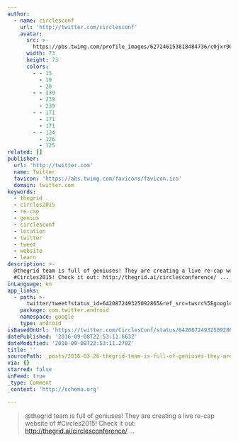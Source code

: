 ```yaml
---
author:
  - name: circlesconf
    url: 'http://twitter.com/circlesconf'
    avatar:
      src: >-
        https://pbs.twimg.com/profile_images/627246153818484736/c0jxr9Qu_bigger.png
      width: 73
      height: 73
      colors:
        - - 15
          - 19
          - 20
        - - 239
          - 239
          - 239
        - - 171
          - 171
          - 171
        - - 124
          - 126
          - 125
related: []
publisher:
  url: 'http://twitter.com'
  name: Twitter
  favicon: 'https://abs.twimg.com/favicons/favicon.ico'
  domain: twitter.com
keywords:
  - thegrid
  - circles2015
  - re-cap
  - genius
  - circlesconf
  - location
  - twitter
  - tweet
  - website
  - learn
description: >-
  @thegrid team is full of geniuses! They are creating a live re-cap website of
  #Circles2015! Check it out: http://thegrid.ai/circlesconference/ ...
inLanguage: en
app_links:
  - path: >-
      twitter/tweet?status_id=642087249325092865&ref_src=twsrc%5Egoogle%7Ctwcamp%5Eandroidseo%7Ctwgr%5Estatus%7Ctwterm%5E642087249325092865
    package: com.twitter.android
    namespace: google
    type: android
isBasedOnUrl: 'https://twitter.com/CirclesConf/status/642087249325092865'
datePublished: '2016-09-08T22:53:11.663Z'
dateModified: '2016-09-08T22:53:11.270Z'
title: ''
sourcePath: _posts/2016-03-26-thegrid-team-is-full-of-geniuses-they-are-creating-a-live.md
via: {}
starred: false
inFeed: true
_type: Comment
_context: 'http://schema.org'

---
```

> @thegrid team is full of geniuses! They are creating a live re-cap website of \#Circles2015! Check it out: http://thegrid.ai/circlesconference/ ...